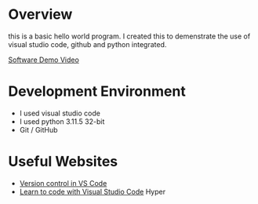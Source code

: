 # Overview

this is a basic hello world program. I created this to demenstrate the use of visual studio code, github and python integrated.

[Software Demo Video](http://youtube.link.goes.here)

# Development Environment

* I used visual studio code
* I used python 3.11.5 32-bit
* Git / GitHub

# Useful Websites

* [Version control in VS Code](https://code.visualstudio.com/docs/introvideos/versioncontrol)
* [Learn to code with Visual Studio Code](https://code.visualstudio.com/learn)
Hyper